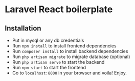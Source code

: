 <h1>Laravel React boilerplate</h1>
<h2>Installation</h2>
<ul>
    <li>Put in mysql or any db credentials</li>
    <li>Run <code>npm install</code> to install frontend dependencies</li>
    <li>Run <code>composer install</code> to install backend dependencies</li>
    <li>Run <code>php artisan migrate</code> to migrate database (optional)</li>
    <li>Run <code>php artisan serve</code> to start the backend</li>
    <li>Run <code>npm start</code> to start the frontend</li>
    <li>Go to <code>localhost:8000</code> in your browser and voila! Enjoy.</li>
</ul>
